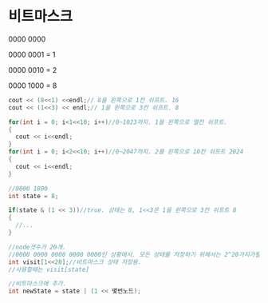 # 비트마스크



0000 0000 

0000 0001 = 1

0000 0010  = 2

0000 1000 = 8

```c++
cout << (8<<1) <<endl;// 8을 왼쪽으로 1칸 쉬프트. 16
cout << (1<<3) << endl;// 1을 왼쪽으로 3칸 쉬프트. 8
```



```c++
for(int i = 0; i<1<<10; i++)//0~1023까지. 1을 왼쪽으로 열칸 쉬프트.
{
  cout << i<<endl;
}
for(int i = 0; i<2<<10; i++)//0~2047까지. 2를 왼쪽으로 10칸 쉬프트 2024
{
  cout << i<<endl;
}
```



```c++
//0000 1000
int state = 8;

if(state & (1 << 3))//true. 상태는 8, 1<<3은 1을 왼쪽으로 3칸 쉬프트 8
{
  //...
}
```



```c++
//node갯수가 20개.
//0000 0000 0000 0000 0000인 상황에서. 모든 상태를 저장하기 위해서는 2^20가지가필요.
int visit[1<<20];//비트마스크 상태 저장용.
//사용할때는 visit[state]
```



```c++
//비트마스크에 추가.
int newState = state | (1 << 몇번노드);
```


